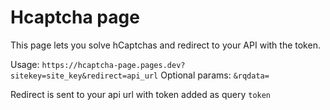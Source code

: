 # Hcaptcha page
This page lets you solve hCaptchas and redirect to your API with the token.

Usage: `https://hcaptcha-page.pages.dev?sitekey=site_key&redirect=api_url`
Optional params: `&rqdata=`

Redirect is sent to your api url with token added as query `token`
